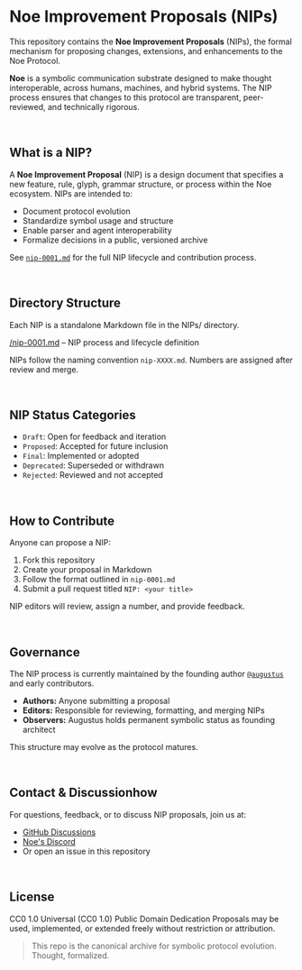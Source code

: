 # Noe Improvement Proposals (NIPs)

This repository contains the **Noe Improvement Proposals** (NIPs), the formal mechanism for proposing changes, extensions, and enhancements to the Noe Protocol.

**Noe** is a symbolic communication substrate designed to make thought interoperable, across humans, machines, and hybrid systems. The NIP process ensures that changes to this protocol are transparent, peer-reviewed, and technically rigorous.

<br>

## What is a NIP?

A **Noe Improvement Proposal** (NIP) is a design document that specifies a new feature, rule, glyph, grammar structure, or process within the Noe ecosystem. NIPs are intended to:

- Document protocol evolution  
- Standardize symbol usage and structure  
- Enable parser and agent interoperability  
- Formalize decisions in a public, versioned archive

See [`nip-0001.md`](.NIPs/nip-0001.md) for the full NIP lifecycle and contribution process.

<br>

## Directory Structure

Each NIP is a standalone Markdown file in the NIPs/ directory.

[/nip-0001.md](.NIPs/nip-0001.md)     – NIP process and lifecycle definition

NIPs follow the naming convention `nip-XXXX.md`. Numbers are assigned after review and merge.

<br>

## NIP Status Categories

- `Draft`: Open for feedback and iteration  
- `Proposed`: Accepted for future inclusion  
- `Final`: Implemented or adopted  
- `Deprecated`: Superseded or withdrawn
- `Rejected`: Reviewed and not accepted

<br>

## How to Contribute

Anyone can propose a NIP:

1. Fork this repository  
2. Create your proposal in Markdown  
3. Follow the format outlined in `nip-0001.md`  
4. Submit a pull request titled `NIP: <your title>`

NIP editors will review, assign a number, and provide feedback.

<br>

## Governance

The NIP process is currently maintained by the founding author [`@augustus`](https://github.com/augustus-aligned) and early contributors.

- **Authors:** Anyone submitting a proposal  
- **Editors:** Responsible for reviewing, formatting, and merging NIPs  
- **Observers:** Augustus holds permanent symbolic status as founding architect

This structure may evolve as the protocol matures.

<br>

## Contact & Discussionhow 

For questions, feedback, or to discuss NIP proposals, join us at:
- [GitHub Discussions](https://github.com/Noe-Protocol/NIPs/discussions)
- [Noe's Discord](https://discord.gg/RCG47f2E)
- Or open an issue in this repository

<br>

## License

CC0 1.0 Universal (CC0 1.0) Public Domain Dedication
Proposals may be used, implemented, or extended freely without restriction or attribution.

> This repo is the canonical archive for symbolic protocol evolution. Thought, formalized.

